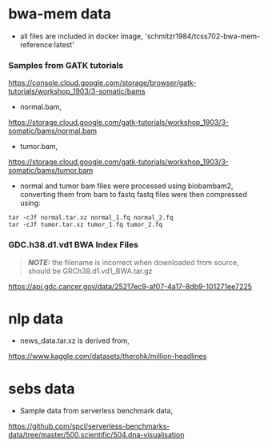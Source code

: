 # bwa-mem data
* all files are included in docker image, 'schmitzr1984/tcss702-bwa-mem-reference:latest'

### Samples from GATK tutorials
https://console.cloud.google.com/storage/browser/gatk-tutorials/workshop_1903/3-somatic/bams

* normal.bam,

https://storage.cloud.google.com/gatk-tutorials/workshop_1903/3-somatic/bams/normal.bam
* tumor.bam,

https://storage.cloud.google.com/gatk-tutorials/workshop_1903/3-somatic/bams/tumor.bam

* normal and tumor bam files were processed using biobambam2, converting them from bam to fastq
fastq files were then compressed using:
```
tar -cJf normal.tar.xz normal_1.fq normal_2.fq
tar -cJf tumor.tar.xz tumor_1.fq tumor_2.fq
```

### GDC.h38.d1.vd1 BWA Index Files
> **_NOTE:_** the filename is incorrect when downloaded from source, should be GRCh38.d1.vd1_BWA.tar.gz

https://api.gdc.cancer.gov/data/25217ec9-af07-4a17-8db9-101271ee7225


# nlp data
* news_data.tar.xz is derived from,

https://www.kaggle.com/datasets/therohk/million-headlines


# sebs data
* Sample data from serverless benchmark data,

https://github.com/spcl/serverless-benchmarks-data/tree/master/500.scientific/504.dna-visualisation
